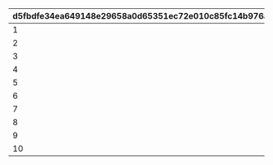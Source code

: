 |d5fbdfe34ea649148e29658a0d65351ec72e010c85fc14b976a3f762a9598d73|a4c2dd5f78a77ac42551d14a465af0e46484c678ba69ed705710cddfa7e77ca6|eb3a642e8873ecd09b9bf79c3ce12710cfa0b3a70cde97493e297954258f9b5b|
| --- | --- | --- |
|1|1|10|
|2|11|30|
|3|31|100|
|4|101|500|
|5|501|1000|
|6|1001|3000|
|7|3001|5000|
|8|5001|7000|
|9|7001|10000|
|10|10001|-1|